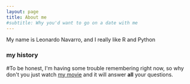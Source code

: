 ```yaml
---
layout: page
title: About me
#subtitle: Why you'd want to go on a date with me
---
```


My name is Leonardo Navarro, and I really like R and Python



### my history

#To be honest, I'm having some trouble remembering right now, so why don't you just watch [my movie](http://en.wikipedia.org/wiki/The_Princess_Bride_%28film%29) and it will answer **all** your questions.

